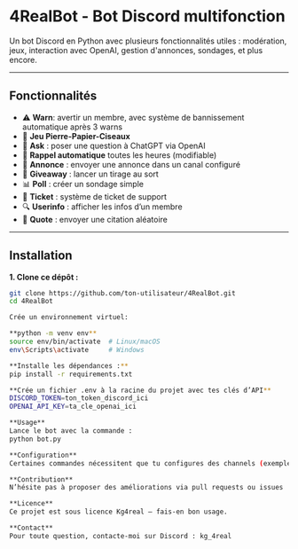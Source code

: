 # 4RealBot - Bot Discord multifonction

Un bot Discord en Python avec plusieurs fonctionnalités utiles : modération, jeux, interaction avec OpenAI, gestion d'annonces, sondages, et plus encore.

---

## Fonctionnalités

- ⚠️ **Warn**: avertir un membre, avec système de bannissement automatique après 3 warns  
- 🎲 **Jeu Pierre-Papier-Ciseaux**  
- 💬 **Ask** : poser une question à ChatGPT via OpenAI  
- 📅 **Rappel automatique** toutes les heures (modifiable)  
- 📢 **Annonce** : envoyer une annonce dans un canal configuré  
- 🎉 **Giveaway** : lancer un tirage au sort  
- 📊 **Poll** : créer un sondage simple  
- 🎫 **Ticket** : système de ticket de support  
- 🔍 **Userinfo** : afficher les infos d’un membre  
- 💬 **Quote** : envoyer une citation aléatoire  

---

## Installation

**1. Clone ce dépôt :**

   ```bash
   git clone https://github.com/ton-utilisateur/4RealBot.git
   cd 4RealBot

Crée un environnement virtuel:

**python -m venv env**
source env/bin/activate  # Linux/macOS
env\Scripts\activate     # Windows

**Installe les dépendances :**
pip install -r requirements.txt

**Crée un fichier .env à la racine du projet avec tes clés d’API**
DISCORD_TOKEN=ton_token_discord_ici
OPENAI_API_KEY=ta_cle_openai_ici

**Usage**
Lance le bot avec la commande :
python bot.py

**Configuration**
Certaines commandes nécessitent que tu configures des channels (exemple : annonces, support tickets). Utilise la commande /config pour les définir.

**Contribution**
N’hésite pas à proposer des améliorations via pull requests ou issues !

**Licence**
Ce projet est sous licence Kg4real — fais-en bon usage.

**Contact**
Pour toute question, contacte-moi sur Discord : kg_4real

